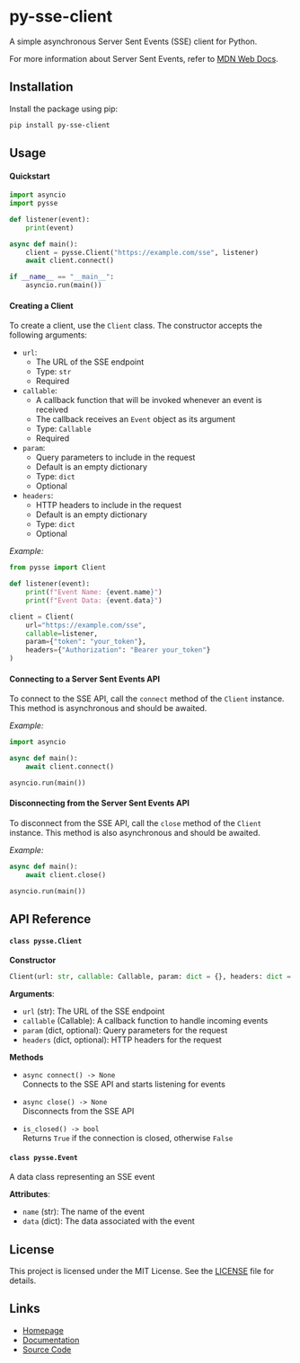 # py-sse-client

A simple asynchronous Server Sent Events (SSE) client for Python.

For more information about Server Sent Events, refer to [MDN Web Docs](https://developer.mozilla.org/en-US/docs/Web/API/Server-sent_events).

## Installation

Install the package using pip:

```bash
pip install py-sse-client
```

## Usage

#### Quickstart

```python
import asyncio
import pysse

def listener(event):
    print(event)

async def main():
    client = pysse.Client("https://example.com/sse", listener)
    await client.connect()

if __name__ == "__main__":
    asyncio.run(main())
```

#### Creating a Client

To create a client, use the `Client` class. The constructor accepts the following arguments:

- `url`:
  - The URL of the SSE endpoint
  - Type: `str`
  - Required
- `callable`:
  - A callback function that will be invoked whenever an event is received
  - The callback receives an `Event` object as its argument
  - Type: `Callable`
  - Required
- `param`:
  - Query parameters to include in the request
  - Default is an empty dictionary
  - Type: `dict`
  - Optional
- `headers`:
  - HTTP headers to include in the request
  - Default is an empty dictionary
  - Type: `dict`
  - Optional

_Example:_

```python
from pysse import Client

def listener(event):
    print(f"Event Name: {event.name}")
    print(f"Event Data: {event.data}")

client = Client(
    url="https://example.com/sse",
    callable=listener,
    param={"token": "your_token"},
    headers={"Authorization": "Bearer your_token"}
)
```

#### Connecting to a Server Sent Events API

To connect to the SSE API, call the `connect` method of the `Client` instance. This method is asynchronous and should be awaited.

_Example:_

```python
import asyncio

async def main():
    await client.connect()

asyncio.run(main())
```

#### Disconnecting from the Server Sent Events API

To disconnect from the SSE API, call the `close` method of the `Client` instance. This method is also asynchronous and should be awaited.

_Example:_

```python
async def main():
    await client.close()

asyncio.run(main())
```

## API Reference

#### `class pysse.Client`

**Constructor**

```python
Client(url: str, callable: Callable, param: dict = {}, headers: dict = {})
```

**Arguments**:
- `url` (str): The URL of the SSE endpoint
- `callable` (Callable): A callback function to handle incoming events
- `param` (dict, optional): Query parameters for the request
- `headers` (dict, optional): HTTP headers for the request

**Methods**

- `async connect() -> None`  
  Connects to the SSE API and starts listening for events

- `async close() -> None`  
  Disconnects from the SSE API

- `is_closed() -> bool`  
  Returns `True` if the connection is closed, otherwise `False`

#### `class pysse.Event`

A data class representing an SSE event

**Attributes**:
- `name` (str): The name of the event
- `data` (dict): The data associated with the event

## License

This project is licensed under the MIT License. See the [LICENSE](LICENSE) file for details.

## Links

- [Homepage](https://github.com/dilanka-rathnasiri/py-sse-client)
- [Documentation](https://github.com/dilanka-rathnasiri/py-sse-client)
- [Source Code](https://github.com/dilanka-rathnasiri/py-sse-client)
